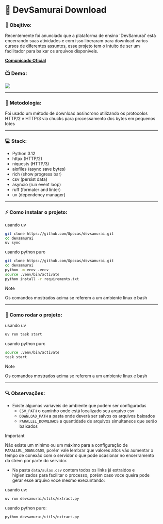 # 🥷 DevSamurai Download 

### 📃 __Obejtivo:__
Recentemente foi anunciado que a plataforma de ensino 'DevSamurai' está encerrando suas atividades e com isso liberaram para download varios cursos de diferentes assuntos, esse projeto tem o intuito de ser um facilitador para baixar os arquivos disponiveis. 

[__Comunicado Oficial__](https://class.devsamurai.com.br/)

### 📺 __Demo:__
![](assets/clip.gif)

---
### 📒 __Metodologia:__
Foi usado um método de download assincrono utilizando os protocolos HTTP/2 e HTTP/3 via chucks para processamento dos bytes em pequenos lotes

---
### 💻 __Stack:__
- Python 3.12
- httpx (HTTP/2)
- niquests (HTTP/3)
- aiofiles (async save bytes)
- rich (show progress bar)
- csv (persist data)
- asyncio (run event loop)
- ruff (formater and linter)
- uv (dependency manager)

---
### ⚡ __Como instalar o projeto:__

usando uv
```bash
git clone https://github.com/Gpocas/devsamurai.git
cd devsamurai
uv sync
```

usando python puro
```bash
git clone https://github.com/Gpocas/devsamurai.git
cd devsamurai
python -m venv .venv 
source .venv/bin/activate
python install -r requirements.txt
```

> [!NOTE]  
> Os comandos mostrados acima se referem a um ambiente linux e bash

---
### 🚀 __Como rodar o projeto:__

usando uv
```bash
uv run task start
```

usando python puro
```bash
source .venv/bin/activate
task start
```
> [!NOTE]  
> Os comandos mostrados acima se referem a um ambiente linux e bash

---
### 🔍 __Observações:__

- Existe algumas variaveis de ambiente que podem ser configuradas
    - `CSV_PATH` o caminho onde está localizado seu arquivo csv
    - `DOWNLOAD_PATH` a pasta onde deverá ser salvos os arquivos baixados
    - `PARALLEL_DOWNLOADS` a quantidade de arquivos simultaneos que serão baixados

> [!IMPORTANT]  
> Não existe um minimo ou um máximo para a configuração de `PARALLEL_DOWNLOADS`, porém vale lembrar que valores altos vão aumentar o tempo de conexão com o servidor o que pode ocasionar no encerramento da strem por parte do servidor. 

- Na pasta `data/aulas.csv` contem todos os links já extraidos e higienizados para facilitar o processo, porém caso voce queira pode gerar esse arquivo voce mesmo execuntando:

usando uv:
```bash
uv run devsamurai/utils/extract.py
```

usando python puro:
```bash
python devsamurai/utils/extract.py
```


 
